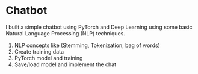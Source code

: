 # Chatbot

I built a simple chatbot using PyTorch and Deep Learning using some basic Natural Language Processing (NLP) techniques.

1) NLP concepts like (Stemming, Tokenization, bag of words)
2) Create training data
3) PyTorch model and training
4) Save/load model and implement the chat
